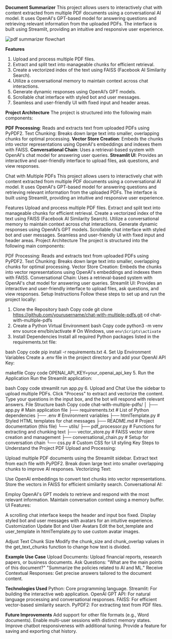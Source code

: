**Document Summarizer**
This project allows users to interactively chat with content extracted from multiple PDF documents using a conversational AI model. It uses OpenAI's GPT-based model for answering questions and retrieving relevant information from the uploaded PDFs. The interface is built using Streamlit, providing an intuitive and responsive user experience.

![pdf summarizer flowchart](https://github.com/user-attachments/assets/de717e14-705e-4ba0-b5be-5d5f932d9e2b)

**Features**
1. Upload and process multiple PDF files.
2. Extract and split text into manageable chunks for efficient retrieval.
3. Create a vectorized index of the text using FAISS (Facebook AI Similarity Search).
4. Utilize a conversational memory to maintain context across chat interactions.
5. Generate dynamic responses using OpenAI’s GPT models.
6. Scrollable chat interface with styled bot and user messages.
7. Seamless and user-friendly UI with fixed input and header areas.

**Project Architecture**
The project is structured into the following main components:

**PDF Processing**: Reads and extracts text from uploaded PDFs using PyPDF2.
Text Chunking: Breaks down large text into smaller, overlapping chunks for optimal processing.
**Vector Store Creation**: Embeds the chunks into vector representations using OpenAI's embeddings and indexes them with FAISS.
**Conversational Chain**: Uses a retrieval-based system with OpenAI's chat model for answering user queries.
**Streamlit UI**: Provides an interactive and user-friendly interface to upload files, ask questions, and view responses.


Chat with Multiple PDFs
This project allows users to interactively chat with content extracted from multiple PDF documents using a conversational AI model. It uses OpenAI's GPT-based model for answering questions and retrieving relevant information from the uploaded PDFs. The interface is built using Streamlit, providing an intuitive and responsive user experience.

Features
Upload and process multiple PDF files.
Extract and split text into manageable chunks for efficient retrieval.
Create a vectorized index of the text using FAISS (Facebook AI Similarity Search).
Utilize a conversational memory to maintain context across chat interactions.
Generate dynamic responses using OpenAI’s GPT models.
Scrollable chat interface with styled bot and user messages.
Seamless and user-friendly UI with fixed input and header areas.
Project Architecture
The project is structured into the following main components:

PDF Processing: Reads and extracts text from uploaded PDFs using PyPDF2.
Text Chunking: Breaks down large text into smaller, overlapping chunks for optimal processing.
Vector Store Creation: Embeds the chunks into vector representations using OpenAI's embeddings and indexes them with FAISS.
Conversational Chain: Uses a retrieval-based system with OpenAI's chat model for answering user queries.
Streamlit UI: Provides an interactive and user-friendly interface to upload files, ask questions, and view responses.
Setup Instructions
Follow these steps to set up and run the project locally:

1. Clone the Repository
bash
Copy code
git clone https://github.com/yourusername/chat-with-multiple-pdfs.git
cd chat-with-multiple-pdfs
2. Create a Python Virtual Environment
bash
Copy code
python3 -m venv env
source env/bin/activate  # On Windows, use `env\Scripts\activate`
3. Install Dependencies
Install all required Python packages listed in the requirements.txt file:

bash
Copy code
pip install -r requirements.txt
4. Set Up Environment Variables
Create a .env file in the project directory and add your OpenAI API Key:

makefile
Copy code
OPENAI_API_KEY=your_openai_api_key
5. Run the Application
Run the Streamlit application:

bash
Copy code
streamlit run app.py
6. Upload and Chat
Use the sidebar to upload multiple PDFs.
Click "Process" to extract and vectorize the content.
Type your questions in the input box, and the bot will respond with relevant answers.
File Structure
bash
Copy code
chat-with-multiple-pdfs/
│
├── app.py                     # Main application file
├── requirements.txt           # List of Python dependencies
├── .env                       # Environment variables
├── htmlTemplate.py            # Styled HTML templates for chat messages
├── README.md                  # Project documentation (this file)
└── utils/
    ├── pdf_processor.py       # Functions for extracting and chunking text
    ├── vector_store.py        # FAISS vector store creation and management
    ├── conversational_chain.py # Setup for conversation chain
    └── css.py                 # Custom CSS for UI styling
Key Steps to Understand the Project
PDF Upload and Processing:

Upload multiple PDF documents using the Streamlit sidebar.
Extract text from each file with PyPDF2.
Break down large text into smaller overlapping chunks to improve AI responses.
Vectorizing Text:

Use OpenAI embeddings to convert text chunks into vector representations.
Store the vectors in FAISS for efficient similarity search.
Conversational AI:

Employ OpenAI's GPT models to retrieve and respond with the most relevant information.
Maintain conversation context using a memory buffer.
UI Features:

A scrolling chat interface keeps the header and input box fixed.
Display styled bot and user messages with avatars for an intuitive experience.
Customization
Update Bot and User Avatars
Edit the bot_template and user_template in htmlTemplate.py to use custom avatar images.

Adjust Text Chunk Size
Modify the chunk_size and chunk_overlap values in the get_text_chunks function to change how text is divided.

**Example Use Case**
Upload Documents:
Upload financial reports, research papers, or business documents.
Ask Questions:
"What are the main points of this document?"
"Summarize the policies related to AI and ML."
Receive Contextual Responses:
Get precise answers tailored to the document content.

**Technologies Used**
Python: Core programming language.
Streamlit: For building the interactive web application.
OpenAI GPT API: For natural language processing and conversational responses.
FAISS: For efficient vector-based similarity search.
PyPDF2: For extracting text from PDF files.

**Future Improvements**
Add support for other file formats (e.g., Word documents).
Enable multi-user sessions with distinct memory states.
Improve chatbot responsiveness with additional tuning.
Provide a feature for saving and exporting chat history.
